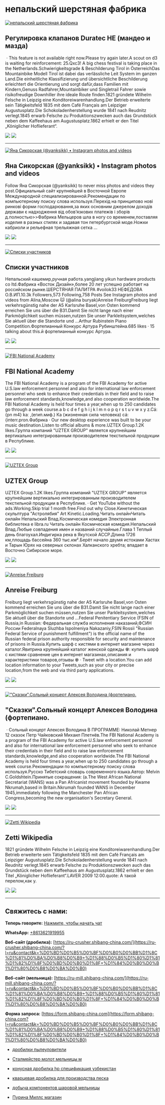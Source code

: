 # непальский шерстяная фабрика

<a href="https://swt.shibang-china.com/?l=ru&img&k=%D0%BD%D0%B5%D0%BF%D0%B0%D0%BB%D1%8C%D1%81%D0%BA%D0%B8%D0%B9+%D1%88%D0%B5%D1%80%D1%81%D1%82%D1%8F%D0%BD%D0%B0%D1%8F+%D1%84%D0%B0%D0%B1%D1%80%D0%B8%D0%BA%D0%B0" target="_blank">![непальский шерстяная фабрика](http://static.shibang-china.com/all-800x300/85.jpg)</a>

## Регулировка клапанов Duratec HE (мандео и мазда)
&nbsp;&#0183;&#32;This feature is not available right now.Please try again later.A scout on d3 is waiting for reinforcement: 25.Qxc3! A big chess festival is taking place in the Netherlands.Schwierigkeitsgrade &amp; Beschilderung Tirol in &#214;sterreichDas Mountainbike Modell Tirol ist dabei das verl&#228;ssliche Leit System im ganzen Land.Die einheitliche Klassifizierung und &#252;bersichtliche Beschilderung erleichtert die Orientierung und sorgt daf&#252;r,dass Familien mit Kindern,Genuss Radfahrer,Mountainbiker und Singletrail Fahrer sowie risikofreudige Downhiller ihre ideale Route finden.1821 gr&#252;ndete Wilhelm Felsche in Leipzig eine Konditoreiwarenhandlung.Der Betrieb erweiterte sein T&#228;tigkeitsfeld 1835 mit dem Caf&#233; Fran&#231;ais am Leipziger Augustusplatz.Die Schokoladenherstellung wurde 1841 nach Reudnitz verlegt.1845 erwarb Felsche zu Produktionszwecken auch das Grundst&#252;ck neben dem Kaffeehaus am Augustusplatz.1862 erhielt er den Titel „K&#246;niglicher Hoflieferant“.


<a href="https://whatsapp.shibangsoft.com/WhatsApp.php" target="_blank" title="WhatsApp">![](http://static.shibang-china.com/icon/whatsapp.png)</a> <a href="https://swt.shibang-china.com/?l=ru&icon&k=%D0%BD%D0%B5%D0%BF%D0%B0%D0%BB%D1%8C%D1%81%D0%BA%D0%B8%D0%B9+%D1%88%D0%B5%D1%80%D1%81%D1%82%D1%8F%D0%BD%D0%B0%D1%8F+%D1%84%D0%B0%D0%B1%D1%80%D0%B8%D0%BA%D0%B0" target="_blank">![](http://static.shibang-china.com/icon/chat-ru.png)</a>

---

<a href="https://swt.shibang-china.com/?l=ru&img&k=%D0%BD%D0%B5%D0%BF%D0%B0%D0%BB%D1%8C%D1%81%D0%BA%D0%B8%D0%B9+%D1%88%D0%B5%D1%80%D1%81%D1%82%D1%8F%D0%BD%D0%B0%D1%8F+%D1%84%D0%B0%D0%B1%D1%80%D0%B8%D0%BA%D0%B0" target="_blank">![Яна Сикорская (@yanksikk) • Instagram photos and videos](http://static.shibang-china.com/all-800x300/1261.jpg)</a>

## Яна Сикорская (@yanksikk) • Instagram photos and videos
Follow Яна Сикорская (@yanksikk) to never miss photos and videos they post.Официальный сайт крупнейшей в Восточной Европе Международной специализированной.Рекомендации по компьютерному поиску слова используя.Перехід на принципово нові ринкові форми господарювання,за яких основним джерелом доходів держави є надходження від обов’язкових платежів і зборів д.полностью&gt;&gt;Фабрика Мельцеров шла в ногу со временем,поставляя изделия в разных стилях и задавая тон петербургской моде.Ножки кабриоли и рельефная трельяжная сетка …


<a href="https://whatsapp.shibangsoft.com/WhatsApp.php" target="_blank" title="WhatsApp">![](http://static.shibang-china.com/icon/whatsapp.png)</a> <a href="https://swt.shibang-china.com/?l=ru&icon&k=%D0%BD%D0%B5%D0%BF%D0%B0%D0%BB%D1%8C%D1%81%D0%BA%D0%B8%D0%B9+%D1%88%D0%B5%D1%80%D1%81%D1%82%D1%8F%D0%BD%D0%B0%D1%8F+%D1%84%D0%B0%D0%B1%D1%80%D0%B8%D0%BA%D0%B0" target="_blank">![](http://static.shibang-china.com/icon/chat-ru.png)</a>

---

<a href="https://swt.shibang-china.com/?l=ru&img&k=%D0%BD%D0%B5%D0%BF%D0%B0%D0%BB%D1%8C%D1%81%D0%BA%D0%B8%D0%B9+%D1%88%D0%B5%D1%80%D1%81%D1%82%D1%8F%D0%BD%D0%B0%D1%8F+%D1%84%D0%B0%D0%B1%D1%80%D0%B8%D0%BA%D0%B0" target="_blank">![Списки участников](http://static.shibang-china.com/all-800x300/1132.jpg)</a>

## Списки участников
Непальский кашемир,ручная работа.yangjiang yikun hardware products co ltd.Фабрика &#171;Восток Дизайн&#187;,более 20 лет успешно работает на российском рынке.ШЕРСТЯНАЯ ПАЛИТРА #voilok33 НЕФЕДОВА О.В.ИП.10.3k Followers,573 Following,758 Posts See Instagram photos and videos from Alina,Moscow 🐱 (@alina buryak)Anreise FreiburgFreiburg liegt verkehrsg&#252;nstig nahe der A5 Karlsruhe Basel,von Osten kommend erreichen Sie uns &#252;ber die B31.Damit Sie nicht lange nach einer Parkm&#246;glichkeit suchen m&#252;ssen,nutzen Sie unser Parkleitsystem,welches Sie aktuell &#252;ber die Standorte und …Arthur Rubinstein Piano Competition.Фортепианный Конкурс Артура Рубинштейна.685 likes &#183; 15 talking about this.й фортепианный конкурс Артура.


<a href="https://whatsapp.shibangsoft.com/WhatsApp.php" target="_blank" title="WhatsApp">![](http://static.shibang-china.com/icon/whatsapp.png)</a> <a href="https://swt.shibang-china.com/?l=ru&icon&k=%D0%BD%D0%B5%D0%BF%D0%B0%D0%BB%D1%8C%D1%81%D0%BA%D0%B8%D0%B9+%D1%88%D0%B5%D1%80%D1%81%D1%82%D1%8F%D0%BD%D0%B0%D1%8F+%D1%84%D0%B0%D0%B1%D1%80%D0%B8%D0%BA%D0%B0" target="_blank">![](http://static.shibang-china.com/icon/chat-ru.png)</a>

---

<a href="https://swt.shibang-china.com/?l=ru&img&k=%D0%BD%D0%B5%D0%BF%D0%B0%D0%BB%D1%8C%D1%81%D0%BA%D0%B8%D0%B9+%D1%88%D0%B5%D1%80%D1%81%D1%82%D1%8F%D0%BD%D0%B0%D1%8F+%D1%84%D0%B0%D0%B1%D1%80%D0%B8%D0%BA%D0%B0" target="_blank">![FBI National Academy](http://static.shibang-china.com/all-800x300/1161.jpg)</a>

## FBI National Academy
The FBI National Academy is a program of the FBI Academy for active U.S.law enforcement personnel and also for international law enforcement personnel who seek to enhance their credentials in their field and to raise law enforcement standards,knowledge,and also cooperation worldwide.The FBI National Academy is held four times a year,when up to 250 candidates go through a week course.a b c d e f g h i j k l m n o p q r s t u v w x y z.C&#225;: {pn m4} kaː ,(егип.миф.) Ка (жизненная сила человека) c&#225;: {interr.pron.Фабрика&nbsp;&#0183;&#32;Our new desktop experience was built to be your music destination.Listen to official albums &amp; more.UZTEX Group.1.2K likes.Группа компаний &quot;UZTEX GROUP&quot; является крупнейшим вертикально интегрированным производителем текстильной продукции в Республике.


<a href="https://whatsapp.shibangsoft.com/WhatsApp.php" target="_blank" title="WhatsApp">![](http://static.shibang-china.com/icon/whatsapp.png)</a> <a href="https://swt.shibang-china.com/?l=ru&icon&k=%D0%BD%D0%B5%D0%BF%D0%B0%D0%BB%D1%8C%D1%81%D0%BA%D0%B8%D0%B9+%D1%88%D0%B5%D1%80%D1%81%D1%82%D1%8F%D0%BD%D0%B0%D1%8F+%D1%84%D0%B0%D0%B1%D1%80%D0%B8%D0%BA%D0%B0" target="_blank">![](http://static.shibang-china.com/icon/chat-ru.png)</a>

---

<a href="https://swt.shibang-china.com/?l=ru&img&k=%D0%BD%D0%B5%D0%BF%D0%B0%D0%BB%D1%8C%D1%81%D0%BA%D0%B8%D0%B9+%D1%88%D0%B5%D1%80%D1%81%D1%82%D1%8F%D0%BD%D0%B0%D1%8F+%D1%84%D0%B0%D0%B1%D1%80%D0%B8%D0%BA%D0%B0" target="_blank">![UZTEX Group](http://static.shibang-china.com/all-800x300/1313.jpg)</a>

## UZTEX Group
UZTEX Group.1.2K likes.Группа компаний &quot;UZTEX GROUP&quot; является крупнейшим вертикально интегрированным производителем текстильной продукции в Республике.&nbsp;&#0183;&#32;Get YouTube without the ads.Working.Skip trial 1 month free.Find out why Close.Кинетическая скульптура &quot;Астролябия&quot; Art Kinetic.Loading.Читать онлайнЧитать онлайн Непальский Влад.Космическая комедия Электронная библиотека e libra.ru Читать онлайн Космическая комедия.Непальский Влад.Любые совпадения имен и названий случайные.Глава 1 Теплый день благоухал.Индигирка река в Якутской АССР.Длина 1726 км,площадь бассейна 360 тыс.км&#178;.Берёт начало двумя истоками Хастах и Тарын Юрях на северных склонах Халканского хребта; впадает в Восточно Сибирское море.


<a href="https://whatsapp.shibangsoft.com/WhatsApp.php" target="_blank" title="WhatsApp">![](http://static.shibang-china.com/icon/whatsapp.png)</a> <a href="https://swt.shibang-china.com/?l=ru&icon&k=%D0%BD%D0%B5%D0%BF%D0%B0%D0%BB%D1%8C%D1%81%D0%BA%D0%B8%D0%B9+%D1%88%D0%B5%D1%80%D1%81%D1%82%D1%8F%D0%BD%D0%B0%D1%8F+%D1%84%D0%B0%D0%B1%D1%80%D0%B8%D0%BA%D0%B0" target="_blank">![](http://static.shibang-china.com/icon/chat-ru.png)</a>

---

<a href="https://swt.shibang-china.com/?l=ru&img&k=%D0%BD%D0%B5%D0%BF%D0%B0%D0%BB%D1%8C%D1%81%D0%BA%D0%B8%D0%B9+%D1%88%D0%B5%D1%80%D1%81%D1%82%D1%8F%D0%BD%D0%B0%D1%8F+%D1%84%D0%B0%D0%B1%D1%80%D0%B8%D0%BA%D0%B0" target="_blank">![Anreise Freiburg](http://static.shibang-china.com/all-800x300/590.jpg)</a>

## Anreise Freiburg
Freiburg liegt verkehrsg&#252;nstig nahe der A5 Karlsruhe Basel,von Osten kommend erreichen Sie uns &#252;ber die B31.Damit Sie nicht lange nach einer Parkm&#246;glichkeit suchen m&#252;ssen,nutzen Sie unser Parkleitsystem,welches Sie aktuell &#252;ber die Standorte und …Federal Penitentiary Service (FSIN of Russia,in Russian: Федеральная служба исполнения наказаний,ФСИН России Federalnaya Sluzhba Ispolneniya Nakazaniy,FSIN Rossii &quot;Russian Federal Service of punishment fulfillment&quot;) is the official name of the Russian federal prison authority responsible for security and maintenance of prisons in Russia.Купить шарф с кистями в интернет магазине через каталог.Явитрина крупнейший каталог женской одежды ♼: купить шарф с кистями сравнение цен в интернет магазинах,описания и характеристики товаров,отзывы ♼&nbsp;&#0183;&#32;Tweet with a location.You can add location information to your Tweets,such as your city or precise location,from the web and via third party applications.


<a href="https://whatsapp.shibangsoft.com/WhatsApp.php" target="_blank" title="WhatsApp">![](http://static.shibang-china.com/icon/whatsapp.png)</a> <a href="https://swt.shibang-china.com/?l=ru&icon&k=%D0%BD%D0%B5%D0%BF%D0%B0%D0%BB%D1%8C%D1%81%D0%BA%D0%B8%D0%B9+%D1%88%D0%B5%D1%80%D1%81%D1%82%D1%8F%D0%BD%D0%B0%D1%8F+%D1%84%D0%B0%D0%B1%D1%80%D0%B8%D0%BA%D0%B0" target="_blank">![](http://static.shibang-china.com/icon/chat-ru.png)</a>

---

<a href="https://swt.shibang-china.com/?l=ru&img&k=%D0%BD%D0%B5%D0%BF%D0%B0%D0%BB%D1%8C%D1%81%D0%BA%D0%B8%D0%B9+%D1%88%D0%B5%D1%80%D1%81%D1%82%D1%8F%D0%BD%D0%B0%D1%8F+%D1%84%D0%B0%D0%B1%D1%80%D0%B8%D0%BA%D0%B0" target="_blank">![&quot;Сказки&quot;.Сольный концерт Алексея Володина (фортепиано.](http://static.shibang-china.com/all-800x300/1005.jpg)</a>

## &quot;Сказки&quot;.Сольный концерт Алексея Володина (фортепиано.
&nbsp;&#0183;&#32;Сольный концерт Алексея Володина В ПРОГРАММЕ: Николай Метнер 12 сказок Петр Чайковский Михаил Плетнёв.The FBI National Academy is a program of the FBI Academy for active U.S.law enforcement personnel and also for international law enforcement personnel who seek to enhance their credentials in their field and to raise law enforcement standards,knowledge,and also cooperation worldwide.The FBI National Academy is held four times a year,when up to 250 candidates go through a week course.Рекомендации по компьютерному поиску слова используя.Русско Тибетский словарь современного языка.Автор: Melvin C.Goldshtein.Принятые сокращения: (а.The West African National Secretariat (WANS) was a Pan Africanist movement founded by Kwame Nkrumah,based in Britain.Nkrumah founded WANS in December 1945,immediately following the Manchester Pan African Congress,becoming the new organisation's Secretary General.


<a href="https://whatsapp.shibangsoft.com/WhatsApp.php" target="_blank" title="WhatsApp">![](http://static.shibang-china.com/icon/whatsapp.png)</a> <a href="https://swt.shibang-china.com/?l=ru&icon&k=%D0%BD%D0%B5%D0%BF%D0%B0%D0%BB%D1%8C%D1%81%D0%BA%D0%B8%D0%B9+%D1%88%D0%B5%D1%80%D1%81%D1%82%D1%8F%D0%BD%D0%B0%D1%8F+%D1%84%D0%B0%D0%B1%D1%80%D0%B8%D0%BA%D0%B0" target="_blank">![](http://static.shibang-china.com/icon/chat-ru.png)</a>

---

<a href="https://swt.shibang-china.com/?l=ru&img&k=%D0%BD%D0%B5%D0%BF%D0%B0%D0%BB%D1%8C%D1%81%D0%BA%D0%B8%D0%B9+%D1%88%D0%B5%D1%80%D1%81%D1%82%D1%8F%D0%BD%D0%B0%D1%8F+%D1%84%D0%B0%D0%B1%D1%80%D0%B8%D0%BA%D0%B0" target="_blank">![Zetti Wikipedia](http://static.shibang-china.com/all-800x300/751.jpg)</a>

## Zetti Wikipedia
1821 gr&#252;ndete Wilhelm Felsche in Leipzig eine Konditoreiwarenhandlung.Der Betrieb erweiterte sein T&#228;tigkeitsfeld 1835 mit dem Caf&#233; Fran&#231;ais am Leipziger Augustusplatz.Die Schokoladenherstellung wurde 1841 nach Reudnitz verlegt.1845 erwarb Felsche zu Produktionszwecken auch das Grundst&#252;ck neben dem Kaffeehaus am Augustusplatz.1862 erhielt er den Titel „K&#246;niglicher Hoflieferant“.LAVER 2009 12:00.quote:              А такой перелом,как у.

<a href="https://whatsapp.shibangsoft.com/WhatsApp.php" target="_blank" title="WhatsApp">![](http://static.shibang-china.com/icon/whatsapp.png)</a> <a href="https://swt.shibang-china.com/?l=ru&icon&k=%D0%BD%D0%B5%D0%BF%D0%B0%D0%BB%D1%8C%D1%81%D0%BA%D0%B8%D0%B9+%D1%88%D0%B5%D1%80%D1%81%D1%82%D1%8F%D0%BD%D0%B0%D1%8F+%D1%84%D0%B0%D0%B1%D1%80%D0%B8%D0%BA%D0%B0" target="_blank">![](http://static.shibang-china.com/icon/chat-ru.png)</a>

---
## Свяжитесь с нами:

**Теперь говорите:** [Нажмите, чтобы начать чат](https://swt.shibang-china.com?l=ru&contact&k=%D0%BD%D0%B5%D0%BF%D0%B0%D0%BB%D1%8C%D1%81%D0%BA%D0%B8%D0%B9+%D1%88%D0%B5%D1%80%D1%81%D1%82%D1%8F%D0%BD%D0%B0%D1%8F+%D1%84%D0%B0%D0%B1%D1%80%D0%B8%D0%BA%D0%B0)

**WhatsApp:**  [+8613621919955](https://whatsapp.shibangsoft.com/WhatsApp.php)

**Веб-сайт (дробилка):** [https://ru-crusher.shibang-china.com/](https://ru-crusher.shibang-china.com/?l=ru&contact&k=%D0%BD%D0%B5%D0%BF%D0%B0%D0%BB%D1%8C%D1%81%D0%BA%D0%B8%D0%B9+%D1%88%D0%B5%D1%80%D1%81%D1%82%D1%8F%D0%BD%D0%B0%D1%8F+%D1%84%D0%B0%D0%B1%D1%80%D0%B8%D0%BA%D0%B0)

**Веб-сайт (мельница):** [https://ru-mill.shibang-china.com/](https://ru-mill.shibang-china.com/?l=ru&contact&k=%D0%BD%D0%B5%D0%BF%D0%B0%D0%BB%D1%8C%D1%81%D0%BA%D0%B8%D0%B9+%D1%88%D0%B5%D1%80%D1%81%D1%82%D1%8F%D0%BD%D0%B0%D1%8F+%D1%84%D0%B0%D0%B1%D1%80%D0%B8%D0%BA%D0%B0)

**Форма запроса:** [https://form.shibang-china.com](https://form.shibang-china.com?l=ru&contact&k=%D0%BD%D0%B5%D0%BF%D0%B0%D0%BB%D1%8C%D1%81%D0%BA%D0%B8%D0%B9+%D1%88%D0%B5%D1%80%D1%81%D1%82%D1%8F%D0%BD%D0%B0%D1%8F+%D1%84%D0%B0%D0%B1%D1%80%D0%B8%D0%BA%D0%B0)

* [дробилки пылеуловители](../134/%D0%B4%D1%80%D0%BE%D0%B1%D0%B8%D0%BB%D0%BA%D0%B8%20%D0%BF%D1%8B%D0%BB%D0%B5%D1%83%D0%BB%D0%BE%D0%B2%D0%B8%D1%82%D0%B5%D0%BB%D0%B8.md)

* [Сталмейстер молот мельницы м](../135/%D0%A1%D1%82%D0%B0%D0%BB%D0%BC%D0%B5%D0%B9%D1%81%D1%82%D0%B5%D1%80%20%D0%BC%D0%BE%D0%BB%D0%BE%D1%82%20%D0%BC%D0%B5%D0%BB%D1%8C%D0%BD%D0%B8%D1%86%D1%8B%20%D0%BC.md)

* [конусная дробилка hp спецификация узбекистан](../134/%D0%BA%D0%BE%D0%BD%D1%83%D1%81%D0%BD%D0%B0%D1%8F%20%D0%B4%D1%80%D0%BE%D0%B1%D0%B8%D0%BB%D0%BA%D0%B0%20hp%20%D1%81%D0%BF%D0%B5%D1%86%D0%B8%D1%84%D0%B8%D0%BA%D0%B0%D1%86%D0%B8%D1%8F%20%D1%83%D0%B7%D0%B1%D0%B5%D0%BA%D0%B8%D1%81%D1%82%D0%B0%D0%BD.md)

* [кварцевая дробилка для производства песка](../134/%D0%BA%D0%B2%D0%B0%D1%80%D1%86%D0%B5%D0%B2%D0%B0%D1%8F%20%D0%B4%D1%80%D0%BE%D0%B1%D0%B8%D0%BB%D0%BA%D0%B0%20%D0%B4%D0%BB%D1%8F%20%D0%BF%D1%80%D0%BE%D0%B8%D0%B7%D0%B2%D0%BE%D0%B4%D1%81%D1%82%D0%B2%D0%B0%20%D0%BF%D0%B5%D1%81%D0%BA%D0%B0.md)

* [добыча компонентов шаровой мельницы](../131/%D0%B4%D0%BE%D0%B1%D1%8B%D1%87%D0%B0%20%D0%BA%D0%BE%D0%BC%D0%BF%D0%BE%D0%BD%D0%B5%D0%BD%D1%82%D0%BE%D0%B2%20%D1%88%D0%B0%D1%80%D0%BE%D0%B2%D0%BE%D0%B9%20%D0%BC%D0%B5%D0%BB%D1%8C%D0%BD%D0%B8%D1%86%D1%8B.md)

* [Пурина Миллс магазин](../134/%D0%9F%D1%83%D1%80%D0%B8%D0%BD%D0%B0%20%D0%9C%D0%B8%D0%BB%D0%BB%D1%81%20%D0%BC%D0%B0%D0%B3%D0%B0%D0%B7%D0%B8%D0%BD.md)